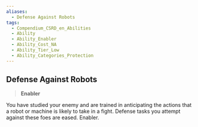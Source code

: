 ```yaml
---
aliases:
  - Defense Against Robots
tags:
  - Compendium_CSRD_en_Abilities
  - Ability
  - Ability_Enabler
  - Ability_Cost_NA
  - Ability_Tier_Low
  - Ability_Categories_Protection
---
```

  
    
## Defense Against Robots    
>**Enabler**  
    
You have studied your enemy and are trained in anticipating the actions that a robot or machine is likely to take in a fight. Defense tasks you attempt against these foes are eased. Enabler.